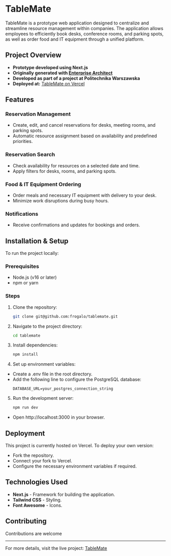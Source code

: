 # TableMate

TableMate is a prototype web application designed to centralize and streamline resource management within companies. The application allows employees to efficiently book desks, conference rooms, and parking spots, as well as order food and IT equipment through a unified platform.

## Project Overview

- **Prototype developed using Next.js**
- **Originally generated with [Enterprise Architect](https://github.com/sebo21cc21/EnterpriseArchitect)**
- **Developed as part of a project at Politechnika Warszawska**
- **Deployed at:** [TableMate on Vercel](https://tablemate-gules.vercel.app/)

## Features

### Reservation Management
- Create, edit, and cancel reservations for desks, meeting rooms, and parking spots.
- Automatic resource assignment based on availability and predefined priorities.

### Reservation Search
- Check availability for resources on a selected date and time.
- Apply filters for desks, rooms, and parking spots.

### Food & IT Equipment Ordering
- Order meals and necessary IT equipment with delivery to your desk.
- Minimize work disruptions during busy hours.

### Notifications
- Receive confirmations and updates for bookings and orders.

## Installation & Setup

To run the project locally:

### Prerequisites
- Node.js (v16 or later)
- npm or yarn

### Steps
1. Clone the repository:
   ```sh
   git clone git@github.com:frogalo/tablemate.git
   ```
2. Navigate to the project directory:
   ```sh
   cd tablemate
   ```
3. Install dependencies:
   ```sh
   npm install
   ```

4. Set up environment variables:

- Create a .env file in the root directory.
- Add the following line to configure the PostgreSQL database:
   ```dotenv
   DATABASE_URL=your_postgres_connection_string
   ```

5. Run the development server:
   ```sh
   npm run dev
   ```


* Open http://localhost:3000 in your browser.

## Deployment
This project is currently hosted on Vercel. To deploy your own version:
- Fork the repository.
- Connect your fork to Vercel.
- Configure the necessary environment variables if required.

## Technologies Used
- **Next.js** - Framework for building the application.
- **Tailwind CSS** - Styling.
- **Font Awesome** - Icons.

## Contributing
Contributions are welcome


---
For more details, visit the live project: [TableMate](https://tablemate-gules.vercel.app/)  